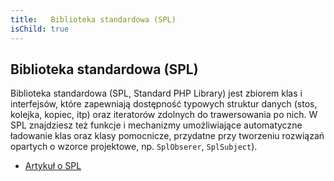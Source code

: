 ```yaml
---
title:   Biblioteka standardowa (SPL)
isChild: true
---
```


## Biblioteka standardowa (SPL)

Biblioteka standardowa (SPL, Standard PHP Library) jest zbiorem klas i interfejsów, które zapewniają dostępność
typowych struktur danych (stos, kolejka, kopiec, itp) oraz iteratorów zdolnych do trawersowania po nich. W SPL
znajdziesz też funkcje i mechanizmy umożliwiające automatyczne ładowanie klas oraz klasy pomocnicze, przydatne przy
tworzeniu rozwiązań opartych o wzorce projektowe, np. `SplObserer`, `SplSubject`).

* [Artykuł o SPL][spl]

[spl]: http://php.net/manual/pl/book.spl.php 
